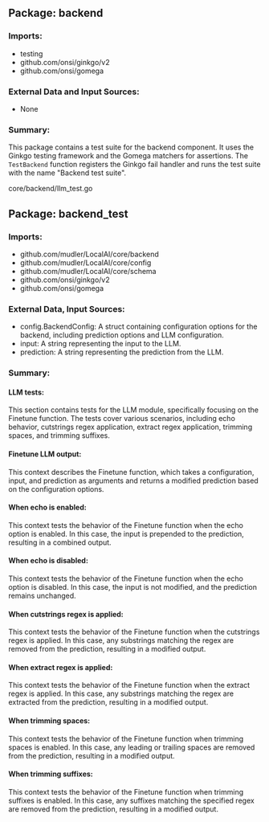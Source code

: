## Package: backend

### Imports:

- testing
- github.com/onsi/ginkgo/v2
- github.com/onsi/gomega

### External Data and Input Sources:

- None

### Summary:

This package contains a test suite for the backend component. It uses the Ginkgo testing framework and the Gomega matchers for assertions. The `TestBackend` function registers the Ginkgo fail handler and runs the test suite with the name "Backend test suite".

core/backend/llm_test.go
## Package: backend_test

### Imports:

- github.com/mudler/LocalAI/core/backend
- github.com/mudler/LocalAI/core/config
- github.com/mudler/LocalAI/core/schema
- github.com/onsi/ginkgo/v2
- github.com/onsi/gomega

### External Data, Input Sources:

- config.BackendConfig: A struct containing configuration options for the backend, including prediction options and LLM configuration.
- input: A string representing the input to the LLM.
- prediction: A string representing the prediction from the LLM.

### Summary:

#### LLM tests:

This section contains tests for the LLM module, specifically focusing on the Finetune function. The tests cover various scenarios, including echo behavior, cutstrings regex application, extract regex application, trimming spaces, and trimming suffixes.

#### Finetune LLM output:

This context describes the Finetune function, which takes a configuration, input, and prediction as arguments and returns a modified prediction based on the configuration options.

#### When echo is enabled:

This context tests the behavior of the Finetune function when the echo option is enabled. In this case, the input is prepended to the prediction, resulting in a combined output.

#### When echo is disabled:

This context tests the behavior of the Finetune function when the echo option is disabled. In this case, the input is not modified, and the prediction remains unchanged.

#### When cutstrings regex is applied:

This context tests the behavior of the Finetune function when the cutstrings regex is applied. In this case, any substrings matching the regex are removed from the prediction, resulting in a modified output.

#### When extract regex is applied:

This context tests the behavior of the Finetune function when the extract regex is applied. In this case, any substrings matching the regex are extracted from the prediction, resulting in a modified output.

#### When trimming spaces:

This context tests the behavior of the Finetune function when trimming spaces is enabled. In this case, any leading or trailing spaces are removed from the prediction, resulting in a modified output.

#### When trimming suffixes:

This context tests the behavior of the Finetune function when trimming suffixes is enabled. In this case, any suffixes matching the specified regex are removed from the prediction, resulting in a modified output.



